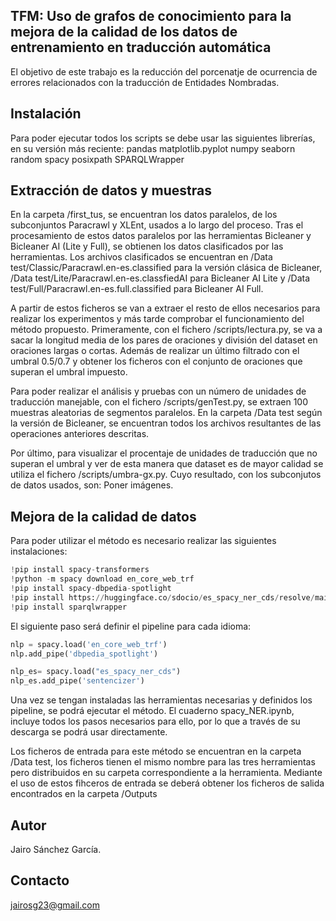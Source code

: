 ## TFM: Uso de grafos de conocimiento para la mejora de la calidad de los datos de entrenamiento en traducción automática
El objetivo de este trabajo es la reducción del porcenatje de ocurrencia de errores relacionados con la traducción de Entidades Nombradas.
## Instalación
Para poder ejecutar todos los scripts se debe usar las siguientes librerías, en su versión más reciente:
pandas
matplotlib.pyplot
numpy
seaborn
random
spacy
posixpath
SPARQLWrapper

## Extracción de datos y muestras
En la carpeta /first_tus, se encuentran los datos paralelos, de los subconjuntos Paracrawl y XLEnt, usados a lo largo del proceso. Tras el procesamiento de estos datos paralelos por las herramientas Bicleaner y Bicleaner AI (Lite y Full), se obtienen los datos clasificados por las herramientas. Los archivos clasificados se encuentran en /Data test/Classic/Paracrawl.en-es.classified para la versión clásica de Bicleaner, /Data test/Lite/Paracrawl.en-es.classfiedAI para Bicleaner AI Lite y /Data test/Full/Paracrawl.en-es.full.classified para Bicleaner AI Full.

A partir de estos ficheros se van a extraer el resto de ellos necesarios para realizar los experimentos y más tarde comprobar el funcionamiento del método propuesto.
Primeramente, con el fichero /scripts/lectura.py, se va a sacar la longitud media de los pares de oraciones y división del dataset en oraciones largas o cortas. Además de realizar un último filtrado con el umbral 0.5/0.7 y obtener los ficheros con el conjunto de oraciones que superan el umbral impuesto.

Para poder realizar el análisis y pruebas con un número de unidades de traducción manejable, con el fichero /scripts/genTest.py, se extraen 100 muestras aleatorias de segmentos paralelos. 
En la carpeta /Data test según la versión de Bicleaner, se encuentran todos los archivos resultantes de las operaciones anteriores descritas.

Por último, para visualizar el procentaje de unidades de traducción que no superan el umbral y ver de esta manera que dataset es de mayor calidad se utiliza el fichero /scripts/umbra-gx.py. Cuyo resultado, con los subconjutos de datos usados, son: Poner imágenes.

## Mejora de la calidad de datos
Para poder utilizar el método es necesario realizar las siguientes instalaciones:
```python
!pip install spacy-transformers
!python -m spacy download en_core_web_trf
!pip install spacy-dbpedia-spotlight
!pip install https://huggingface.co/sdocio/es_spacy_ner_cds/resolve/main/es_spacy_ner_cds-any-py3-none-any.whl
!pip install sparqlwrapper
```
El siguiente paso será definir el pipeline para cada idioma:
```python
nlp = spacy.load('en_core_web_trf')
nlp.add_pipe('dbpedia_spotlight')

nlp_es= spacy.load("es_spacy_ner_cds")
nlp_es.add_pipe('sentencizer')
```
Una vez se tengan instaladas las herramientas necesarias y definidos los pipeline, se podrá ejecutar el método. El cuaderno spacy_NER.ipynb, incluye todos los pasos necesarios para ello, por lo que a través de su descarga se podrá usar directamente.

Los ficheros de entrada para este método se encuentran en la carpeta /Data test, los ficheros tienen el mismo nombre para las tres herramientas pero distribuidos en su carpeta correspondiente a la herramienta. Mediante el uso de estos fihceros de entrada se deberá obtener los ficheros de salida encontrados en la carpeta /Outputs

## Autor
Jairo Sánchez García.

## Contacto
jairosg23@gmail.com

